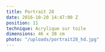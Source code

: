 ```yaml
---
title: Portrait 28
date: 2016-10-20 14:47:00 Z
position: 11
technique: Acrylique sur toile
dimensions: 46 x 38 cm
photo: "/uploads/portrait28_hd.jpg"
---
```


